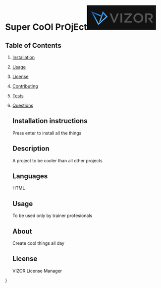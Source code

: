   #  Super CoOl PrOjEct![license logo](./assets/Vizore.png)
  
  ## Table of Contents
  1. [Installation](#installation)
  2. [Usage](#usage)
  3. [License](#license)
  4. [Contributing](#contributing)
  5. [Tests](#tests)
  6. [Questions](#questions)



     ## Installation instructions

     Press enter to install all the things
    
     ## Description

     A project to be cooler than all other projects
    
     ## Languages

     HTML
    
     ## Usage

     To be used only by trainer profesionals
    
     ## About

     Create cool things all day
    
     ## License

     VIZOR License Manager
    
    
     

  }

